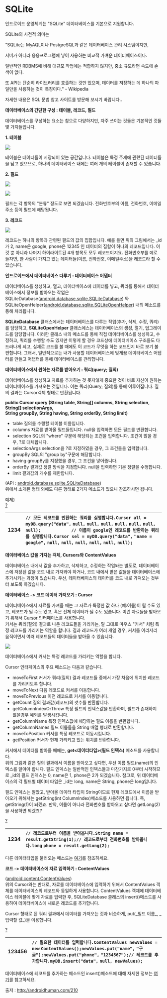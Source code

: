 # SQLite

안드로이드 운영체계는 "SQLite" 데이터베이스를 기본으로 지원합니다.

SQLite의 사전적 의미는

"SQLite는 MyAQL이나 PostgreSQL과 같은 데이터베이스 관리 시스템이지만,   


서버가 아니라 응응프로그램에 넣어 사용하는 비교적 가벼운 데이터베이스이다.

일반적인 RDBMS에 비해 대규모 작업에는 적합하지 않지만, 중소 규모라면 속도에 손색이 없다.   


또 API는 단순히 라이브러리를 호출하는 것만 있으며, 데이터를 저장하는 데 하나의 파일만을 사용하는 것이 특징이다." - Wikipedia  


자세한 내용은 SQL 문법 참고 사이트를 방문해 보시기 바랍니다..

**데이터베이스의 간단한 구성 : 테이블, 레코드, 필드**  
  
데이터베이스를 구성하는 요소는 참으로 다양하지만, 자주 쓰이는 것들은 기본적인 것들 몇 가지들입니다.   
  
**1. 테이블**  
  
![](https://t1.daumcdn.net/cfile/tistory/13052A214A453C8656)

  
  테이블은 데이터들이 저장되어 있는 공간입니다. 테이블은 특정 주제에 관련된 데이터들을 담고 있으므로, 하나의 데이터베이스 내에는 여러 개의 테이블이 존재할 수 있습니다.   
  
**2. 필드**  
  
![](https://t1.daumcdn.net/cfile/tistory/1852A8144A4E6F7920)

![](https://t1.daumcdn.net/cfile/tistory/16289C124A4E7E6B26)

  
필드는 각 항목의 "분류" 정도로 보면 되겠습니다. 전화번호부의 이름, 전화번호, 이메일주소 등이 필드에 해당됩니다.  
  
**3. 레코드**  
  
![](https://t1.daumcdn.net/cfile/tistory/1752A8144A4E6F7A21)

  
  
레코드는 하나의 항목과 관련된 필드의 값의 집합입니다. 예를 들면 위의 그림에서는 \_id가 2, name은 google, phone은 12345 인 데이터의 집합이 하나의 레코드입니다. 이것 뿐 아니라 나머지 하이라이트된 4개 항목도 모두 레코드이지요. 전화번호부를 예로 들자면, 한 사람이 가지고 있는 데이터들\(이름, 전화번호, 이메일주소\)을 레코드라 할 수 있습니다.  
  
  
**안드로이드에서 데이터베이스 다루기 : 데이터베이스 어댑터**  
  
  데이터베이스를 생성하고, 열고, 데이터베이스에 데이터를 넣고, 쿼리를 통해서 데이터베이스에서 정보를 받아오는 작업은 SQLiteDatabase\([android.database.sqlite.SQLiteDatabase](http://developer.android.com/reference/android/database/sqlite/SQLiteDatabase.html)\) 와 SQLiteOpenHelper\([android.database.sqlite.SQLiteOpenHelper](http://developer.android.com/reference/android/database/sqlite/SQLiteOpenHelper.html)\) 내의 메소드를 통해 처리됩니다.   
  
  **SQLiteDatabase** 클래스에서는 데이터베이스를 다루는 작업\(추가, 삭제, 수정, 쿼리\)를 담당하고, **SQLiteOpenHelper** 클래스에스는 데이터베이스의 생성, 열기, 업그레이드를 담당합니다. 이러한 클래스 내의 메소드를 통해 직접 데이터베이스를 생성하고, 수정하고, 쿼리를 수행할 수도 있지만 이렇게 할 경우 코드상에 데이터베이스 구조들도 다 드러나게 되고, 실제로 코드를 볼 때에도 이 코드가 무엇을 하는 코드인지 바로 보기 불편합니다. 그래서, 일반적으로는 내가 사용할 데이터베이스에 맞게끔 데이터베이스 어댑터를 만들고 어댑터를 통해 데이터베이스를 관리합니다.  
  
  
**데이터베이스에서 원하는 자료를 받아오기 : 쿼리\(query; 질의\)**  
  
  데이터베이스를 생성하고 자료를 추가하는 것 못지않게 중요한 것이 바로 자신이 원하는 데이터베이스를 가져오는 것입니다. 이는 쿼리\(Query; 질의\)를 통해 이루어집니다. 질의 결과는 Cursor객체 형태로 반환됩니다.  
  
**public Cursor query \(String table, String\[\] columns, String selection, String\[\] selectionArgs,   
String groupBy, String having, String orderBy, String limit\)**   
  


* table  질의를 수행할 테이블 이름입니다.
* columns  자료를 받아올 필드들입니다. null을 입력하면 모든 필드를 반환합니다.
* selection  SQL의 "where" 구문에 해당되는 조건을 입력합니다. 조건이 많을 경우, ?로 대체합니다.
* selectionArgs  selection을 ?로 지정하였을 경우, 그 조건들을 입력합니다.
* groupBy  SQL의 "group by"구문에 해당합니다.
* having  groupBy를 지정했을 경우, 그 조건을 넣어줍니다.
* orderBy  결과값 정렬 방식을 지정합니다. null을 입력하면 기본 정렬을 수행합니다.
* limit  결과값의 개수를 제한합니다.

  
\(API : [android.database.sqlite.SQLiteDatabase](http://developer.android.com/reference/android/database/sqlite/SQLiteDatabase.html#query%28java.lang.String,%20java.lang.String[],%20java.lang.String,%20java.lang.String[],%20java.lang.String,%20java.lang.String,%20java.lang.String,%20java.lang.String%29)\)  
위에서 소개된 형태 외에도 다른 형태로 2가지 메소드가 있으니 참조하시면 됩니다.  
  
예제\)  
[?](http://androidhuman.com/210#)

| 1234 |             `// 모든 레코드를 반환하는 쿼리를 실행합니다.Cursor all = myDB.query("data",` `null,` `null,` `null,` `null,` `null,` `null,` `null);            // 이름이 google인 레코드를 반환하는 쿼리를 실행합니다.Cursor sel = myDB.query("data",` `"name = google",` `null,` `null,` `null,` `null,` `null,` `null);` |
| :--- | :--- |


  
  
**데이터베이스 값을 가지는 객체, Cursors와 ContentValues**  
  
  데이터베이스 내에서 값을 추가하고, 삭제하고, 수정하는 작업돠는 별도로, 데이터베이스에 저장된 값을 코드 내로 가져와야 하거나, 코드 내에서 받은 값들을 데이터베이스에 추가시키는 과정이 있습니다. 우선, 데이터베이스의 데이터를 코드 내로 가져오는 것부터 보도록 하겠습니다.  
  
**데이터베이스 -&gt; 코드 데이터 가져오기 : Cursor**  
  
  데이터베이스에서 자료를 가져올 때는 그 자료가 특정한 값 하나 \(예:이름\)이 될 수도 있고, 레코드가 될 수도 있고, 혹은 전체 데이터가 될 수도 있습니다. 이런 자료들을 받아오기 위해서 [Cursor](http://developer.android.com/reference/android/database/Cursor.html) 인터페이스를 사용합니다.   
  커서는 쿼리\(질의\) 결과로 나온 레코드들을 가리키는, 말 그대로 마우스 "커서" 처럼 특정 레코드를 가리키는 역할을 합니다. 결과 레코드가 여러 개일 경우, 커서를 이리저리 움직이면서 여러 레코드들의 데이터들을 받아올 수 있습니다.  
  
  
![](https://t1.daumcdn.net/cfile/tistory/1765281F4A4EF51E0C)

데이터베이스에서 커서는 특정 레코드를 가리키는 역할을 합니다.

  
  
Cursor 인터페이스의 주요 메소드는 다음과 같습니다.  
  


* moveToFirst  커서가 쿼리\(질의\) 결과 레코드들 중에서 가장 처음에 위치한 레코드를 가리키도록 합니다.
* moveToNext  다음 레코드로 커서를 이동합니다.
* moveToPrevious  이전 레코드로 커서를 이동합니다.
* getCount  질의 결과값\(레코드\)의 갯수를 반환합니다.
* getColumnIndexOrThrow  특정 필드의 인덱스값을 반환하며, 필드가 존재하지 않을경우 예외를 발생시킵니다.
* getColumnName  특정 인덱스값에 해당하는 필드 이름을 반환합니다.
* getColumnNames  필드 이름들을 String 배열 형태로 반환합니다.
* moveToPosition  커서를 특정 레코드로 이동시킵니다.
* getPosition  커서가 현재 가리키고 있는 위치를 반환합니다.

  
커서에서 데이터를 받아올 때에는,  **get&lt;데이터타입&gt;\(필드 인덱스\)** 메소드를 사용합니다.  
위의 그림과 같은 질의 결과에서 이름을 받아오고 싶다면, 우선 이름 필드\(name\)의 인덱스를 알야아 합니다. 필드 인덱스는 일반적인 인덱스들과 마찬가지로 0부터 시작하므로 \_id의 필드 인덱스는 0, name은 1, phone은 2가 되겠습니다. 참고로, 위 데이터베이스의 각 필드별 데이터 타입은 \_id는 long, name은 String, phone은 long입니다.  
  
필드 인덱스는 알았고, 받아올 데이터 타입이 String이므로 현재 레코드에서 이름을 받아오기 위해서는 getString\(int ColumnIndex\)메소드를 사용하면 됩니다. 즉, getString\(1\)이 되겠죠. 만약, 이름이 아니라 전화번호를 받아오고 싶다면 getLong\(2\)을 사용하면 되겠죠?  
  
[?](http://androidhuman.com/210#)

| 1234 | `// 레코드로부터 이름을 받아옵니다.String name = result.getString(1);// 레코드로부터 전화번호를 받아옵니다.long` `phone = result.getLong(2);` |
| :--- | :--- |


  
  
다른 데이터타입을 불러오는 메소드는 [여기](http://developer.android.com/reference/android/database/Cursor.html)를 참조하세요.  
  
  
**코드 -&gt; 데이터베이스에 자료 입력하기 : ContentValues**  
  
\([android.content.ContentValues](http://developer.android.com/reference/android/content/ContentValues.html)\)  
위의 Cursor와는 반대로, 자료를 데이터베이스에 입력하기 위해서 ContentValues 객체를 데이터베이스의 레코드와 동일하게 사용합니다. ContentValues 객체에 데이터베이스 테이블에 맞게 자료를 입력한 후, SQLiteDatabase 클래스의 insert\(\)메소드를 사용하여 데이터베이스에 새로운 레코드를 추가합니다.  
  
Cursor 형태로 된 쿼리 결과에서 데이터를 가져오는 것과 비슷하게, put\(\_필드 이름\_, \_입력할 값\_\)을 이용합니다.  
  
[?](http://androidhuman.com/210#)

| 123456 | `// 필요한 데이터를 입력합니다.ContentValues newValues =` `new` `ContentValues();newValues.put("name",` `"구글");newValues.put("phone",` `"1234567");// 레코드를 추가합니다.myDB.insert("data",` `null, newValues);` |
| :--- | :--- |


  
데이터베이스에 레코드를 추가하는 메소드인 insert\(\)메소드에 대해 자세한 정보는 [여기](http://developer.android.com/reference/android/database/sqlite/SQLiteDatabase.html#insert%28java.lang.String,%20java.lang.String,%20android.content.ContentValues%29)를 참고하세요. 

출저 : http://androidhuman.com/210  


